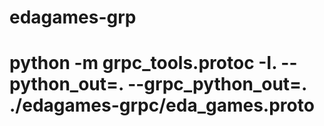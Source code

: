 # edagames-grp

# python -m grpc_tools.protoc -I. --python_out=. --grpc_python_out=. ./edagames-grpc/eda_games.proto
